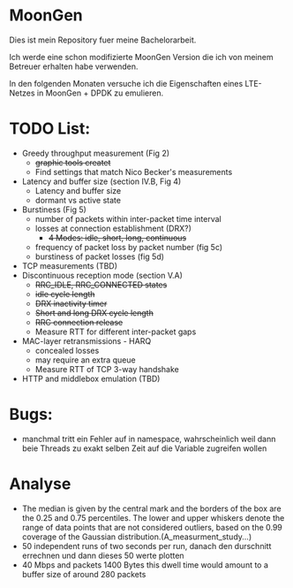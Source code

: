 # MoonGen
Dies ist mein Repository fuer meine Bachelorarbeit.

Ich werde eine schon modifizierte MoonGen Version die ich von meinem Betreuer erhalten habe verwenden.

In den folgenden Monaten versuche ich die Eigenschaften eines LTE-Netzes in MoonGen + DPDK zu emulieren.


# TODO List:
- Greedy throughput measurement (Fig 2)
  - ~~graphic tools createt~~
  - Find settings that match Nico Becker's measurements
- Latency and buffer size (section IV.B, Fig 4)
  - Latency and buffer size
  - dormant vs active state
- Burstiness (Fig 5)
  - number of packets within inter-packet time interval
  - losses at connection establishment (DRX?)
    - ~~4 Modes: idle, short, long, continuous~~
  - frequency of packet loss by packet number (fig 5c)
  - burstiness of packet losses (fig 5d)
- TCP measurements (TBD)
- Discontinuous reception mode (section V.A)
  - ~~RRC_IDLE, RRC_CONNECTED states~~
  - ~~idle cycle length~~
  - ~~DRX inactivity timer~~
  - ~~Short and long DRX cycle length~~
  - ~~RRC connection release~~
  - Measure RTT for different inter-packet gaps
- MAC-layer retransmissions - HARQ
  - concealed losses
  - may require an extra queue
  - Measure RTT of TCP 3-way handshake
- HTTP and middlebox emulation (TBD)

# Bugs:
- manchmal tritt ein Fehler auf in namespace, wahrscheinlich weil dann beie Threads zu exakt selben Zeit auf die Variable zugreifen wollen

# Analyse
- The median is given by the central mark and the borders of the box are the 0.25 and 0.75 percentiles. The lower and upper whiskers denote the range of data points that are not considered outliers, based on the 0.99 coverage of the Gaussian distribution.(A_measurment_study...)
- 50 independent runs of two seconds per run, danach den durschnitt errechnen und dann dieses 50 werte plotten
- 40 Mbps and packets 1400 Bytes this dwell time would amount to a buffer size of around 280 packets
